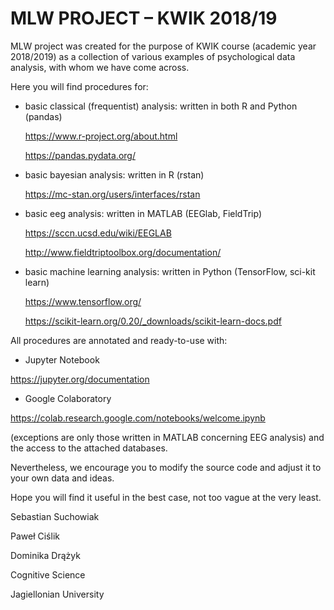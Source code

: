 # MLW PROJECT – KWIK 2018/19
MLW project was created for the purpose of KWIK course (academic year 2018/2019) 
as a collection of various examples of psychological data analysis, with whom we have come across. 

Here you will find procedures for:  
- basic classical (frequentist) analysis:
  written in both R and Python (pandas) 
    
    https://www.r-project.org/about.html
    
    https://pandas.pydata.org/

- basic bayesian analysis:
  written in R (rstan)
    
    https://mc-stan.org/users/interfaces/rstan

- basic eeg analysis:
  written in MATLAB (EEGlab, FieldTrip)

    https://sccn.ucsd.edu/wiki/EEGLAB
    
    http://www.fieldtriptoolbox.org/documentation/
    
- basic machine learning analysis:
  written in Python (TensorFlow, sci-kit learn)
  
    https://www.tensorflow.org/
    
    https://scikit-learn.org/0.20/_downloads/scikit-learn-docs.pdf  

All procedures are annotated and ready-to-use with:
- Jupyter Notebook

https://jupyter.org/documentation

- Google Colaboratory 

https://colab.research.google.com/notebooks/welcome.ipynb

(exceptions are only those written in MATLAB concerning EEG analysis) and the access to the attached databases.

Nevertheless, we encourage you to modify the source code and adjust it to your own data and ideas. 

Hope you will find it useful in the best case, not too vague at the very least. 

Sebastian Suchowiak

Paweł Ciślik

Dominika Drążyk 

Cognitive Science

Jagiellonian University 
